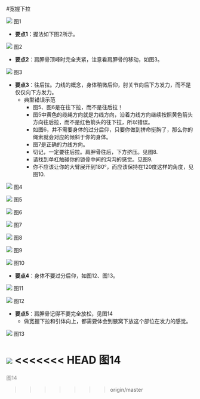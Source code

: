 #宽握下拉


![](./_image/pull_down_01.jpg)
图1

- **要点1**：握法如下图2所示。

![](./_image/pull_down_02.jpg)
图2

- **要点2**：肩胛骨顶峰时完全夹紧，注意看肩胛骨的移动，如图3。

![](./_image/pull_down_03.jpg)
图3

- **要点3**：往后拉。力线的概念，身体稍微后仰，肘关节向后下方发力，而不是仅仅向下方发力。
    - 典型错误示范
        - 图5、图6是在往下拉，而不是往后拉！
        - 图5中黄色的缆绳方向就是力线方向，沿着力线方向继续按照黄色箭头方向往后拉，而不是红色箭头的往下拉，所以错误。
        - 如图6，并不需要身体的过分后仰，只要你做到拼命挺胸了，那么你的绳索就会对应的倾斜于你的身体。
        - 图7是正确的力线方向。
        - 切记，一定要往后拉。肩胛骨往后，下方挤压。见图8.
        - 请找到单杠触碰你的锁骨中间的沟沟的感觉。见图9.
        - 你不应该让你的大臂展开到180°，而应该保持在120度这样的角度，见图10.

![](./_image/pull_down_04.jpg)
图4

![](./_image/pull_down_05.jpg)
图5

![](./_image/pull_down_06.jpg)
图6

![](./_image/pull_down_07.jpg)
图7

![](./_image/pull_down_08.jpg)
图8

![](./_image/pull_down_09.jpg)
图9

![](./_image/pull_down_10.jpg)
图10

- **要点4**：身体不要过分后仰，如图12、图13。

![](./_image/pull_down_11.jpg)
图11

![](./_image/pull_down_12.jpg)
图12

- **要点5**：肩胛骨记得不要完全放松，见图14
    - 做宽握下拉和引体向上，都需要体会到腋窝下放这个部位在发力的感觉。

![](./_image/pull_down_13.jpg)
图13

![](./_image/pull_down_14.jpg)
<<<<<<< HEAD
图14
=======
<font color=grey>图14</font></center>
>>>>>>> origin/master
